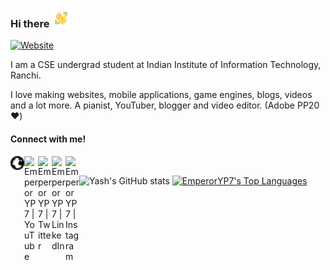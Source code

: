 ### Hi there <img src="https://github.com/EmperorYP7/EmperorYP7/blob/master/handwave.gif" width="30px">

[![Website](https://img.shields.io/website?label=EmperorYP7.github.io&style=for-the-badge&url=https%3A%2F%2Femperoryp7.github.io)](https://emperoryp7.github.io/)


I am a CSE undergrad student at Indian Institute of Information Technology, Ranchi.

I love making websites, mobile applications, game engines, blogs, videos and a lot more.
A pianist, YouTuber, blogger and video editor. (Adobe PP20 :heart:)

#### Connect with me!
[<img align="left" alt="emperoryp7.github.io" width="22px" src="https://raw.githubusercontent.com/iconic/open-iconic/master/svg/globe.svg" />][website]
[<img align="left" alt="EmperorYP7 | YouTube" width="22px" src="https://cdn.jsdelivr.net/npm/simple-icons@v3/icons/youtube.svg" />][youtube]
[<img align="left" alt="EmperorYP7 | Twitter" width="22px" src="https://cdn.jsdelivr.net/npm/simple-icons@v3/icons/twitter.svg" />][twitter]
[<img align="left" alt="EmperorYP7 | LinkedIn" width="22px" src="https://cdn.jsdelivr.net/npm/simple-icons@v3/icons/linkedin.svg" />][linkedin]
[<img align="left" alt="EmperorYP7 | Instagram" width="22px" src="https://cdn.jsdelivr.net/npm/simple-icons@v3/icons/instagram.svg" />][instagram]
<br/>


![Yash's GitHub stats](https://github-readme-stats.vercel.app/api?username=EmperorYP7&show_icons=true&theme=radical)
[![EmperorYP7's Top Languages](https://github-readme-stats.vercel.app/api/top-langs/?username=EmperorYP7&layout=compact&theme=radical)](https://github.com/anuraghazra/github-readme-stats)

[website]: https://emperoryp7.github.io/
[twitter]: https://twitter.com/pandeyyash04/
[youtube]: http://www.youtube.com/c/YashPandey_the_emperor
[instagram]: https://instagram.com/pianist_yp
[linkedin]: https://linkedin.com/in/emperoryp
